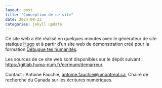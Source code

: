```yaml
---
layout: post
title: "Conception de ce site"
date: 2024-09-23
categories: jekyll update
---
```


Ce site web a été réalisé en quelques minutes avec le générateur de site statique [Hugo](https://gohugo.io) et à partir d’un site web de démonstration créé pour la formation [Débugue tes humanités](https://debugue.ecrituresnumeriques.ca/).

Les sources de ce site web sont disponibles sur le dépôt suivant : https://gitlab.huma-num.fr/ecrinum/demarreur.

Contact : Antoine Fauchié, antoine.fauchie@umontreal.ca, Chaire de recherche du Canada sur les écritures numériques.